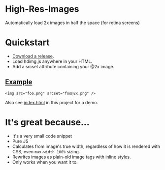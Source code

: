 High-Res-Images
===============

Automatically load 2x images in half the space (for retina screens)

# Quickstart

- [Download a release](https://github.com/ajkochanowicz/High-Res-Images/releases/tag/1.0).
- Load hdimg.js anywhere in your HTML.
- Add a srcset attribute containing your @2x image.

## [Example](http://ajkochanowicz.github.io/High-Res-Images/)

    <img src="foo.png" srcset="foo@2x.png" />

Also see [index.html](http://ajkochanowicz.github.io/High-Res-Images/) in this project for a demo.

# It's great because...

- It's a very small code snippet
- Pure JS
- Calculates from image's true width, regardless of how it is rendered with CSS, even ``max-width 100%`` sizing.
- Rewrites images as plain-old image tags with inline styles.
- Only works when you want it to.
